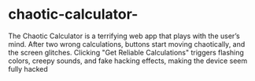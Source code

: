 # chaotic-calculator-
The Chaotic Calculator is a terrifying web app that plays with the user’s mind. After two wrong calculations, buttons start moving chaotically, and the screen glitches. Clicking "Get Reliable Calculations" triggers flashing colors, creepy sounds, and fake hacking effects, making the device seem fully hacked
